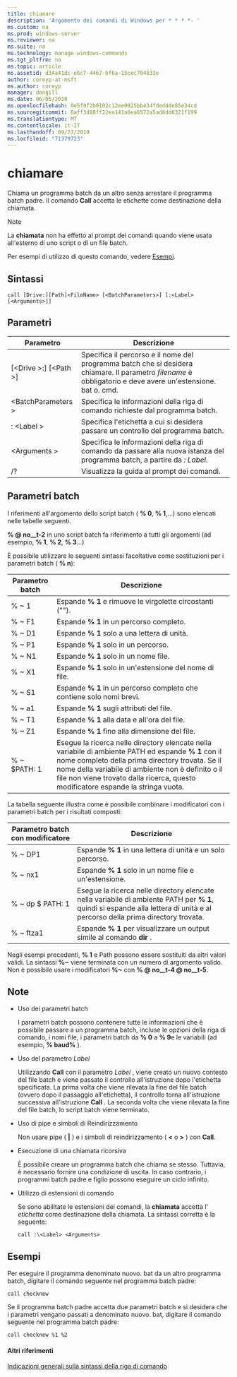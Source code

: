 ```yaml
---
title: chiamare
description: 'Argomento dei comandi di Windows per * * * *- '
ms.custom: na
ms.prod: windows-server
ms.reviewer: na
ms.suite: na
ms.technology: manage-windows-commands
ms.tgt_pltfrm: na
ms.topic: article
ms.assetid: d34a41dc-e6c7-4467-bf6a-15cec704833e
author: coreyp-at-msft
ms.author: coreyp
manager: dongill
ms.date: 06/05/2018
ms.openlocfilehash: 0e5f9f2b0102c12ee0925bb434fdeddde85e34cd
ms.sourcegitcommit: 6aff3d88ff22ea141a6ea6572a5ad8dd6321f199
ms.translationtype: MT
ms.contentlocale: it-IT
ms.lasthandoff: 09/27/2019
ms.locfileid: "71379723"
---
```

# <a name="call"></a>chiamare



Chiama un programma batch da un altro senza arrestare il programma batch padre. Il comando **Call** accetta le etichette come destinazione della chiamata.

> [!NOTE]
> La **chiamata** non ha effetto al prompt dei comandi quando viene usata all'esterno di uno script o di un file batch.

Per esempi di utilizzo di questo comando, vedere [Esempi](#BKMK_examples).

## <a name="syntax"></a>Sintassi

```
call [Drive:][Path]<FileName> [<BatchParameters>] [:<Label> [<Arguments>]]
```

## <a name="parameters"></a>Parametri

|           Parametro           |                                                                         Descrizione                                                                          |
|-------------------------------|--------------------------------------------------------------------------------------------------------------------------------------------------------------|
| [\<Drive >:] [\<Path >] <FileName> | Specifica il percorso e il nome del programma batch che si desidera chiamare. Il parametro *filename* è obbligatorio e deve avere un'estensione. bat o. cmd. |
|      \<BatchParameters >       |                                            Specifica le informazioni della riga di comando richieste dal programma batch.                                             |
|           : \<Label >           |                                            Specifica l'etichetta a cui si desidera passare un controllo del programma batch.                                             |
|         \<Arguments >          |                     Specifica le informazioni della riga di comando da passare alla nuova istanza del programma batch, a partire da *: Label.*                     |
|              /?               |                                                             Visualizza la guida al prompt dei comandi.                                                             |

## <a name="batch-parameters"></a>Parametri batch

I riferimenti all'argomento dello script batch ( **% 0**, **% 1**,...) sono elencati nelle tabelle seguenti.

**% @ no__t-2** in uno script batch fa riferimento a tutti gli argomenti (ad esempio, **% 1**, **% 2**, **% 3**...)

È possibile utilizzare le seguenti sintassi facoltative come sostituzioni per i parametri batch ( **% n**):

|Parametro batch|Descrizione|
|---------------|-----------|
|% ~ 1|Espande **% 1** e rimuove le virgolette circostanti ("").|
|% ~ F1|Espande **% 1** in un percorso completo.|
|% ~ D1|Espande **% 1** solo a una lettera di unità.|
|% ~ P1|Espande **% 1** solo in un percorso.|
|% ~ N1|Espande **% 1** solo in un nome file.|
|% ~ X1|Espande **% 1** solo in un'estensione del nome di file.|
|% ~ S1|Espande **% 1** in un percorso completo che contiene solo nomi brevi.|
|% ~ a1|Espande **% 1** sugli attributi del file.|
|% ~ T1|Espande **% 1** alla data e all'ora del file.|
|% ~ Z1|Espande **% 1** fino alla dimensione del file.|
|% ~ $PATH: 1|Esegue la ricerca nelle directory elencate nella variabile di ambiente PATH ed espande **% 1** con il nome completo della prima directory trovata. Se il nome della variabile di ambiente non è definito o il file non viene trovato dalla ricerca, questo modificatore espande la stringa vuota.|

La tabella seguente illustra come è possibile combinare i modificatori con i parametri batch per i risultati composti:

|Parametro batch con modificatore|Descrizione|
|-----------------------------|-----------|
|% ~ DP1|Espande **% 1** in una lettera di unità e un solo percorso.|
|% ~ nx1|Espande **% 1** solo in un nome file e un'estensione.|
|% ~ dp $ PATH: 1|Esegue la ricerca nelle directory elencate nella variabile di ambiente PATH per **% 1**, quindi si espande alla lettera di unità e al percorso della prima directory trovata.|
|% ~ ftza1|Espande **% 1** per visualizzare un output simile al comando **dir** .|

Negli esempi precedenti, **% 1** e Path possono essere sostituiti da altri valori validi. La sintassi <strong>%~</strong> viene terminata con un numero di argomento valido. Non è possibile usare i modificatori <strong>%~</strong> con **% @ no__t-4 @ no__t-5**.

## <a name="remarks"></a>Note

-   Uso dei parametri batch

    I parametri batch possono contenere tutte le informazioni che è possibile passare a un programma batch, incluse le opzioni della riga di comando, i nomi file, i parametri batch da **% 0** a **% 9**e le variabili (ad esempio, **% baud%** ).
-   Uso del parametro *Label*

    Utilizzando **Call** con il parametro *Label* , viene creato un nuovo contesto del file batch e viene passato il controllo all'istruzione dopo l'etichetta specificata. La prima volta che viene rilevata la fine del file batch (ovvero dopo il passaggio all'etichetta), il controllo torna all'istruzione successiva all'istruzione **Call** . La seconda volta che viene rilevata la fine del file batch, lo script batch viene terminato.
-   Uso di pipe e simboli di Reindirizzamento

    Non usare pipe ( **|** ) e i simboli di reindirizzamento ( **<** o **>** ) con **Call**.
-   Esecuzione di una chiamata ricorsiva

    È possibile creare un programma batch che chiama se stesso. Tuttavia, è necessario fornire una condizione di uscita. In caso contrario, i programmi batch padre e figlio possono eseguire un ciclo infinito.
-   Utilizzo di estensioni di comando

    Se sono abilitate le estensioni dei comandi, la **chiamata** accetta l' *etichetta* come destinazione della chiamata. La sintassi corretta è la seguente:

    `call :\<Label> <Arguments>`

## <a name="BKMK_examples"></a>Esempi

Per eseguire il programma denominato nuovo. bat da un altro programma batch, digitare il comando seguente nel programma batch padre:
```
call checknew
```
Se il programma batch padre accetta due parametri batch e si desidera che i parametri vengano passati a denominato nuovo. bat, digitare il comando seguente nel programma batch padre:
```
call checknew %1 %2
```

#### <a name="additional-references"></a>Altri riferimenti

[Indicazioni generali sulla sintassi della riga di comando](command-line-syntax-key.md)
